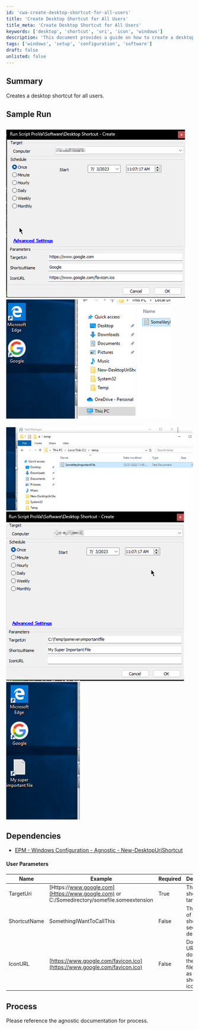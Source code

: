```yaml
---
id: 'cwa-create-desktop-shortcut-for-all-users'
title: 'Create Desktop Shortcut for All Users'
title_meta: 'Create Desktop Shortcut for All Users'
keywords: ['desktop', 'shortcut', 'uri', 'icon', 'windows']
description: 'This document provides a guide on how to create a desktop shortcut for all users on a Windows system. It includes sample runs, user parameters, and dependencies for successful implementation.'
tags: ['windows', 'setup', 'configuration', 'software']
draft: false
unlisted: false
---
```

## Summary

Creates a desktop shortcut for all users.

## Sample Run

![Image 1](../../../static/img/Desktop-Shortcut---Create/image_1.png)  
![Image 2](../../../static/img/Desktop-Shortcut---Create/image_2.png)  
----------------------------------------------------------------------------------------------------------------------------------------------------------------------------------------------------  
![Image 3](../../../static/img/Desktop-Shortcut---Create/image_3.png)  
![Image 4](../../../static/img/Desktop-Shortcut---Create/image_4.png)  
![Image 5](../../../static/img/Desktop-Shortcut---Create/image_5.png)  

## Dependencies

- [EPM - Windows Configuration - Agnostic - New-DesktopUriShortcut](https://proval.itglue.com/DOC-5078775-11676992) 

#### User Parameters

| Name        | Example                                                                                   | Required | Description                                                       |
|-------------|-------------------------------------------------------------------------------------------|----------|-------------------------------------------------------------------|
| TargetUri   | [Https://www.google.com](Https://www.google.com) or C:/Somedirectory/somefile.someextension | True     | The shortcut target.                                             |
| ShortcutName| SomethingIWantToCallThis                                                                  | False    | The name of the shortcut as seen on the desktop.                |
| IconURL     | [https://www.google.com/favicon.ico](https://www.google.com/favicon.ico)                 | False    | Download URL to download the *.ico file to set as the shortcut's icon. |

## Process

Please reference the agnostic documentation for process.




